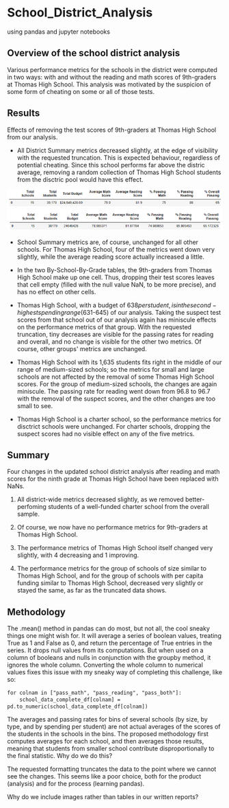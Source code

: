 # School_District_Analysis
using pandas and jupyter notebooks

## Overview of the school district analysis

 Various performance metrics for the schools in the district were computed in two ways: with and without the reading and math scores of 9th-graders at Thomas High School. This analysis was motivated by the suspicion of some form of cheating on some or all of those tests.


## Results

 Effects of removing the test scores of 9th-graders at Thomas High School from our analysis.

 - All District Summary metrics decreased slightly, at the edge of visibility with the requested truncation. This is expected behaviour, regardless of potential cheating. Since this school performs far above the distric average, removing a random collection of Thomas High School students from the disctric pool would have this effect.


![District Results](/Results/whole-district-old.PNG)
![District Results after removals](/Results/whole-district.PNG)

 - School Summary metrics are, of course, unchanged for all other schools. For Thomas High School, four of the metrics went down very slightly, while the average reading score actually increased a little.

 - In the two By-School-By-Grade tables, the 9th-graders from Thomas High School make up one cell. Thus, dropping their test scores leaves that cell empty (filled with the null value NaN, to be more precise), and has no effect on other cells.

 - Thomas High School, with a budget of $638 per student, is in the second-highest spending range ($631-645) of our analysis. Taking the suspect test scores from that school out of our analysis again has miniscule effects on the performance metrics of that group. With the requested truncation, tiny decreases are visible for the passing rates for reading and overall, and no change is visible for the other two metrics. Of course, other groups' metrics are unchanged.

 - Thomas High School with its 1,635 students fits right in the middle of our range of medium-sized schools; so the metrics for small and large schools are not affected by the removal of some Thomas High School scores. For the group of medium-sized schools, the changes are again miniscule. The passing rate for reading went down from 96.8 to 96.7 with the removal of the suspect scores, and the other changes are too small to see.

 - Thomas High School is a charter school, so the performance metrics for disctrict schools were unchanged. For charter schools, dropping the suspect scores had no visible effect on any of the five metrics.


## Summary

 Four changes in the updated school district analysis after reading and math scores for the ninth grade at Thomas High School have been replaced with NaNs.

1. All district-wide metrics decreased slightly, as we removed better-perfoming students of a well-funded charter school from the overall sample.

2. Of course, we now have no performance metrics for 9th-graders at Thomas High School.

3. The performance metrics of Thomas High School itself changed very slightly, with 4 decreasing and 1 improving.

4. The performance metrics for the group of schools of size similar to Thomas High School, and for the group of schools with per capita funding similar to Thomas High School, decreased very slightly or stayed the same, as far as the truncated data shows.


## Methodology

 The .mean() method in pandas can do most, but not all, the cool sneaky things one might wish for. It will average a series of boolean values, treating True as 1 and False as 0, and return the percentage of True entries in the series. It drops null values from its computations. But when used on a column of booleans and nulls in conjunction with the groupby method, it ignores the whole column. Converting the whole column to numerical values fixes this issue with my sneaky way of completing this challenge, like so:

```
for colnam in ["pass_math", "pass_reading", "pass_both"]:
    school_data_complete_df[colnam] = pd.to_numeric(school_data_complete_df[colnam])
```

 The averages and passing rates for bins of several schools (by size, by type, and by spending per student) are not actual averages of the scores of the students in the schools in the bins. The proposed methodology first computes averages for each school, and then averages those results, meaning that students from smaller school contribute disproportionally to the final statistic. Why do we do this?

 The requested formatting truncates the data to the point where we cannot see the changes. This seems like a poor choice, both for the product (analysis) and for the process (learning pandas).

 Why do we include images rather than tables in our written reports?
